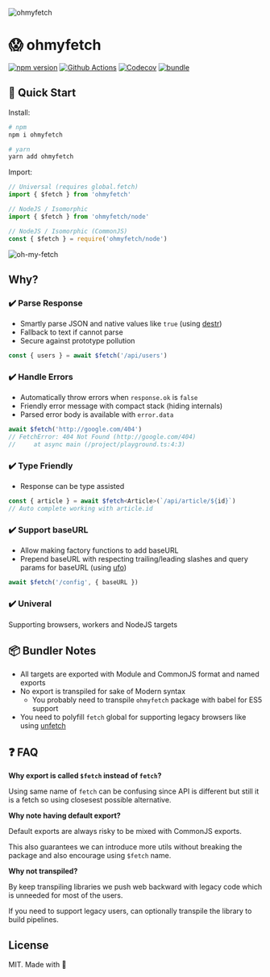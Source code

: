 ![ohmyfetch](https://user-images.githubusercontent.com/904724/101655594-15a01f80-3a42-11eb-805c-73609243adc2.png)

# 😱 ohmyfetch

[![npm version][npm-version-src]][npm-version-href]
[![Github Actions][github-actions-src]][github-actions-href]
[![Codecov][codecov-src]][codecov-href]
[![bundle][bundle-src]][bundle-href]
<!-- [![npm downloads][npm-downloads-src]][npm-downloads-href] -->

## 🚀 Quick Start

Install:

```bash
# npm
npm i ohmyfetch

# yarn
yarn add ohmyfetch
```

Import:

```js
// Universal (requires global.fetch)
import { $fetch } from 'ohmyfetch'

// NodeJS / Isomorphic
import { $fetch } from 'ohmyfetch/node'

// NodeJS / Isomorphic (CommonJS)
const { $fetch } = require('ohmyfetch/node')
```

![oh-my-fetch](https://media.giphy.com/media/Dn1QRA9hqMcoMz9zVZ/giphy.gif)


## Why?

### ✔️ Parse Response

- Smartly parse JSON and native values like `true` (using [destr](https://github.com/nuxt-contrib/destr))
- Fallback to text if cannot parse
- Secure against prototype pollution

```js
const { users } = await $fetch('/api/users')
```

### ✔️ Handle Errors

- Automatically throw errors when `response.ok` is `false`
- Friendly error message with compact stack (hiding internals)
- Parsed error body is available with `error.data`

```ts
await $fetch('http://google.com/404')
// FetchError: 404 Not Found (http://google.com/404)
//     at async main (/project/playground.ts:4:3)
```

### ✔️ Type Friendly

- Response can be type assisted

```ts
const { article } = await $fetch<Article>(`/api/article/${id}`)
// Auto complete working with article.id
```

### ✔️ Support baseURL

- Allow making factory functions to add baseURL
- Prepend baseURL with respecting trailing/leading slashes and query params for baseURL (using [ufo](https://github.com/nuxt-contrib/ufo))

```js
await $fetch('/config', { baseURL })
```

### ✔️ Univeral

Supporting browsers, workers and NodeJS targets

## 📦 Bundler Notes

- All targets are exported with Module and CommonJS format and named exports
- No export is transpiled for sake of Modern syntax
  - You probably need to transpile `ohmyfetch` package with babel for ES5 support
- You need to polyfill `fetch` global for supporting legacy browsers like using [unfetch](https://github.com/developit/unfetch)

## ❓ FAQ

**Why export is called `$fetch` instead of `fetch`?**

Using same name of `fetch` can be confusing since API is different but still it is a fetch so using closesest possible alternative.

**Why note having default export?**

Default exports are always risky to be mixed with CommonJS exports.

This also guarantees we can introduce more utils without breaking the package and also encourage using `$fetch` name.

**Why not transpiled?**

By keep transpiling libraries we push web backward with legacy code which is unneeded for most of the users.

If you need to support legacy users, can optionally transpile the library to build pipelines.

## License

MIT. Made with 💖

<!-- Badges -->
[npm-version-src]: https://img.shields.io/npm/v/ohmyfetch?style=flat-square
[npm-version-href]: https://npmjs.com/package/ohmyfetch

[npm-downloads-src]: https://img.shields.io/npm/dm/ohmyfetch?style=flat-square
[npm-downloads-href]: https://npmjs.com/package/ohmyfetch

[github-actions-src]: https://img.shields.io/github/workflow/status/nuxt-contrib/ohmyfetch/ci/main?style=flat-square
[github-actions-href]: https://github.com/nuxt-contrib/ohmyfetch/actions?query=workflow%3Aci

[codecov-src]: https://img.shields.io/codecov/c/gh/nuxt-contrib/ohmyfetch/main?style=flat-square
[codecov-href]: https://codecov.io/gh/nuxt-contrib/ohmyfetch

[bundle-src]: https://img.shields.io/bundlephobia/minzip/ohmyfetch?style=flat-square
[bundle-href]: https://bundlephobia.com/result?p=ohmyfetch

